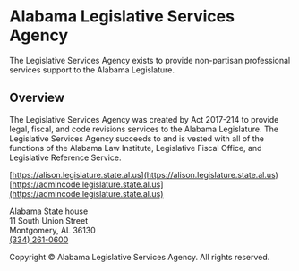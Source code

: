 # Alabama Legislative Services Agency

The Legislative Services Agency exists to provide non-partisan professional services support to the Alabama Legislature.

## Overview

The Legislative Services Agency was created by Act 2017-214 to provide legal, fiscal, and code revisions services to the Alabama Legislature. The Legislative Services Agency succeeds to and is vested with all of the functions of the Alabama Law Institute, Legislative Fiscal Office, and Legislative Reference Service.

[https://alison.legislature.state.al.us](https://alison.legislature.state.al.us)  
[https://admincode.legislature.state.al.us](https://admincode.legislature.state.al.us)

Alabama State house  
11 South Union Street  
Montgomery, AL 36130  
[(334) 261-0600](tel:3342610600)

Copyright © Alabama Legislative Services Agency. All rights reserved.
